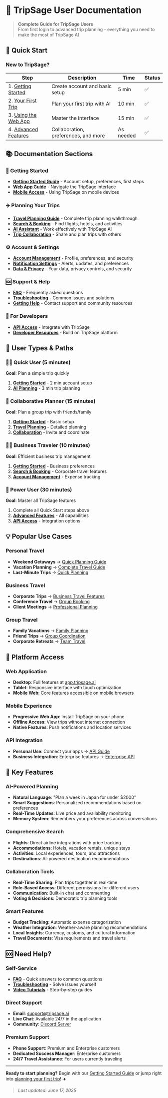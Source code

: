 # 👥 TripSage User Documentation

> **Complete Guide for TripSage Users**  
> From first login to advanced trip planning - everything you need to make the most of TripSage AI

## 🚀 Quick Start

### New to TripSage?

| Step | Description | Time | Status |
|------|-------------|------|--------|
| 1. [Getting Started](getting-started.md) | Create account and basic setup | 5 min | ✅ |
| 2. [Your First Trip](travel-planning-guide.md) | Plan your first trip with AI | 10 min | ✅ |
| 3. [Using the Web App](web-app-guide.md) | Master the interface | 15 min | ✅ |
| 4. [Advanced Features](advanced-features.md) | Collaboration, preferences, and more | As needed | ✅ |

## 📚 Documentation Sections

### 🌟 Getting Started
- **[Getting Started Guide](getting-started.md)** - Account setup, preferences, first steps
- **[Web App Guide](web-app-guide.md)** - Navigate the TripSage interface
- **[Mobile Access](mobile-guide.md)** - Using TripSage on mobile devices

### ✈️ Planning Your Trips
- **[Travel Planning Guide](travel-planning-guide.md)** - Complete trip planning walkthrough
- **[Search & Booking](search-booking.md)** - Find flights, hotels, and activities
- **[AI Assistant](ai-assistant-guide.md)** - Work effectively with TripSage AI
- **[Trip Collaboration](collaboration.md)** - Share and plan trips with others

### ⚙️ Account & Settings
- **[Account Management](account-management.md)** - Profile, preferences, and security
- **[Notification Settings](notifications.md)** - Alerts, updates, and preferences
- **[Data & Privacy](privacy-security.md)** - Your data, privacy controls, and security

### 🆘 Support & Help
- **[FAQ](faq.md)** - Frequently asked questions
- **[Troubleshooting](troubleshooting.md)** - Common issues and solutions
- **[Getting Help](support.md)** - Contact support and community resources

### 🔗 For Developers
- **[API Access](../api/getting-started.md)** - Integrate with TripSage
- **[Developer Resources](../developers/README.md)** - Build on TripSage platform

## 🎯 User Types & Paths

### 🏃‍♂️ Quick User (5 minutes)
**Goal**: Plan a simple trip quickly

1. **[Getting Started](getting-started.md#quick-setup)** - 2 min account setup
2. **[AI Planning](ai-assistant-guide.md#quick-planning)** - 3 min trip planning

### 👥 Collaborative Planner (15 minutes)
**Goal**: Plan a group trip with friends/family

1. **[Getting Started](getting-started.md)** - Basic setup
2. **[Travel Planning](travel-planning-guide.md)** - Detailed planning
3. **[Collaboration](collaboration.md)** - Invite and coordinate

### 🧑‍💼 Business Traveler (10 minutes)
**Goal**: Efficient business trip management

1. **[Getting Started](getting-started.md#business-setup)** - Business preferences
2. **[Search & Booking](search-booking.md#business-travel)** - Corporate travel features
3. **[Account Management](account-management.md#expense-tracking)** - Expense tracking

### 🔧 Power User (30 minutes)
**Goal**: Master all TripSage features

1. Complete all Quick Start steps above
2. **[Advanced Features](advanced-features.md)** - All capabilities
3. **[API Access](../api/getting-started.md)** - Integration options

## 💡 Popular Use Cases

### Personal Travel
- **Weekend Getaways** → [Quick Planning Guide](travel-planning-guide.md#weekend-trips)
- **Vacation Planning** → [Complete Travel Guide](travel-planning-guide.md)
- **Last-Minute Trips** → [Quick Planning](ai-assistant-guide.md#last-minute)

### Business Travel
- **Corporate Trips** → [Business Travel Features](search-booking.md#business-travel)
- **Conference Travel** → [Group Booking](collaboration.md#group-events)
- **Client Meetings** → [Professional Planning](travel-planning-guide.md#business-trips)

### Group Travel
- **Family Vacations** → [Family Planning](collaboration.md#family-trips)
- **Friend Trips** → [Group Coordination](collaboration.md#friend-groups)
- **Corporate Retreats** → [Team Travel](collaboration.md#corporate-groups)

## 📱 Platform Access

### Web Application
- **Desktop**: Full features at [app.tripsage.ai](https://app.tripsage.ai)
- **Tablet**: Responsive interface with touch optimization
- **Mobile Web**: Core features accessible on mobile browsers

### Mobile Experience
- **Progressive Web App**: Install TripSage on your phone
- **Offline Access**: View trips without internet connection
- **Native Features**: Push notifications and location services

### API Integration
- **Personal Use**: Connect your apps → [API Guide](../api/personal-use.md)
- **Business Integration**: Enterprise features → [Enterprise API](../api/enterprise.md)

## 🌟 Key Features

### AI-Powered Planning
- **Natural Language**: "Plan a week in Japan for under $2000"
- **Smart Suggestions**: Personalized recommendations based on preferences
- **Real-Time Updates**: Live price and availability monitoring
- **Memory System**: Remembers your preferences across conversations

### Comprehensive Search
- **Flights**: Direct airline integrations with price tracking
- **Accommodations**: Hotels, vacation rentals, unique stays
- **Activities**: Local experiences, tours, and attractions
- **Destinations**: AI-powered destination recommendations

### Collaboration Tools
- **Real-Time Sharing**: Plan trips together in real-time
- **Role-Based Access**: Different permissions for different users
- **Communication**: Built-in chat and commenting
- **Voting & Decisions**: Democratic trip planning tools

### Smart Features
- **Budget Tracking**: Automatic expense categorization
- **Weather Integration**: Weather-aware planning recommendations
- **Local Insights**: Currency, customs, and cultural information
- **Travel Documents**: Visa requirements and travel alerts

## 🆘 Need Help?

### Self-Service
- **[FAQ](faq.md)** - Quick answers to common questions
- **[Troubleshooting](troubleshooting.md)** - Solve issues yourself
- **[Video Tutorials](https://youtube.com/@tripsage)** - Step-by-step guides

### Direct Support
- **Email**: [support@tripsage.ai](mailto:support@tripsage.ai)
- **Live Chat**: Available 24/7 in the application
- **Community**: [Discord Server](https://discord.gg/tripsage)

### Premium Support
- **Phone Support**: Premium and Enterprise customers
- **Dedicated Success Manager**: Enterprise customers
- **24/7 Travel Assistance**: For users currently traveling

---

**Ready to start planning?** Begin with our [Getting Started Guide](getting-started.md) or jump right into [planning your first trip](travel-planning-guide.md)! ✈️

> *Last updated: June 17, 2025*